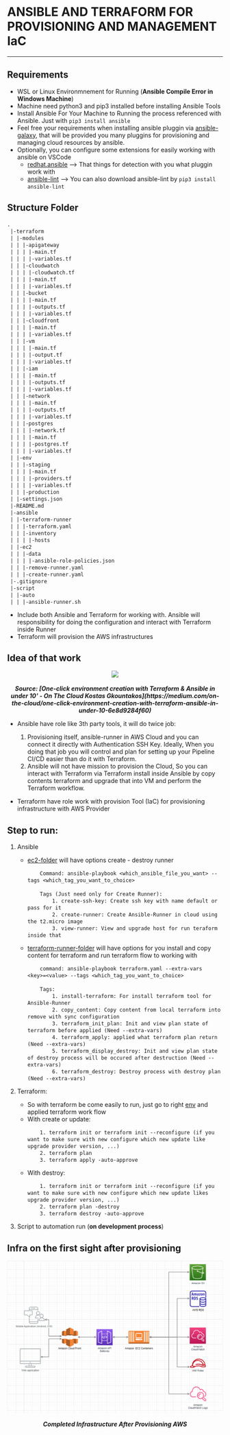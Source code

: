 # ANSIBLE AND TERRAFORM FOR PROVISIONING AND MANAGEMENT IaC
---
## Requirements
- WSL or Linux Environmnement for Running (**Ansible Compile Error in Windows Machine**)
- Machine need python3 and pip3 installed before installing Ansible Tools
- Install Ansible For Your Machine to Running the process referenced with Ansible. Just with `pip3 install ansible`
- Feel free your requirements when installing ansible pluggin via [ansible-galaxy](https://galaxy.ansible.com/), that will be provided you many pluggins for provisioning and managing cloud resources by ansible.
- Optionally, you can configure some extensions for easily working with ansible on VSCode
    - [redhat.ansible](https://marketplace.visualstudio.com/items?itemName=redhat.ansible) --> That things for detection with you what pluggin work with
    - [ansible-lint](https://github.com/ansible/ansible-lint) --> You can also download ansible-lint by `pip3 install ansible-lint`

## Structure Folder
```
.
 |-terraform
 | |-modules
 | | |-apigateway
 | | | |-main.tf
 | | | |-variables.tf
 | | |-cloudwatch
 | | | |-cloudwatch.tf
 | | | |-main.tf
 | | | |-variables.tf
 | | |-bucket
 | | | |-main.tf
 | | | |-outputs.tf
 | | | |-variables.tf
 | | |-cloudfront
 | | | |-main.tf
 | | | |-variables.tf
 | | |-vm
 | | | |-main.tf
 | | | |-output.tf
 | | | |-variables.tf
 | | |-iam
 | | | |-main.tf
 | | | |-outputs.tf
 | | | |-variables.tf
 | | |-network
 | | | |-main.tf
 | | | |-outputs.tf
 | | | |-variables.tf
 | | |-postgres
 | | | |-network.tf
 | | | |-main.tf
 | | | |-postgres.tf
 | | | |-variables.tf
 | |-env
 | | |-staging
 | | | |-main.tf
 | | | |-providers.tf
 | | | |-variables.tf
 | | |-production
 | |-settings.json
 |-README.md
 |-ansible
 | |-terraform-runner
 | | |-terraform.yaml
 | | |-inventory
 | | | |-hosts
 | |-ec2
 | | |-data
 | | | |-ansible-role-policies.json
 | | |-remove-runner.yaml
 | | |-create-runner.yaml
 |-.gitignore
 |-script
 | |-auto
 | | |-ansible-runner.sh
```
- Include both Ansible and Terraform for working with. Ansible will responsibility for doing the configuration and interact with Terraform inside Runner
- Terraform will provision the AWS infrastructures

## Idea of that work
<div align="center">
    <img src="https://miro.medium.com/v2/resize:fit:1092/1*x4TscxA6uaN3asAreNg6yw.png">
    <strong><em><p style="text-align: center;">Source: [One-click environment creation with Terraform & Ansible in under 10' - On The Cloud Kostas Gkountakos](https://medium.com/on-the-cloud/one-click-environment-creation-with-terraform-ansible-in-under-10-6e8d9284f60)</p></em></strong>
</div>

- Ansible have role like 3th party tools, it will do twice job:
    1. Provisioning itself, ansible-runner in AWS Cloud and you can connect it directly with Authentication SSH Key. Ideally, When you doing that job you will control and plan for setting up your Pipeline CI/CD easier than do it with Terraform.
    2. Ansible will not have mission to provision the Cloud, So you can interact with Terraform via Terraform install inside Ansible by copy contents terraform and upgrade that into VM and perform the Terraform workflow.

- Terraform have role work with provision Tool (IaC) for provisioning infrastructure with AWS Provider

## Step to run:
1. Ansible
    - [ec2-folder](./ansible/ec2/) will have options create - destroy runner
        ```
            Command: ansible-playbook <which_ansible_file_you_want> --tags <which_tag_you_want_to_choice>
            
            Tags (Just need only for Create Runner):
                1. create-ssh-key: Create ssh key with name default or pass for it
                2. create-runner: Create Ansible-Runner in cloud using the t2.micro image
                3. view-runner: View and upgrade host for run teraform inside that
        ``` 
    - [terraform-runner-folder](./ansible/terraform-runner/) will have options for you install and copy content for terraform and run terraform flow to working with
        ```
            command: ansible-playbook terraform.yaml --extra-vars <key>=<value> --tags <which_tag_you_want_to_choice>

            Tags:
                1. install-terraform: For install terraform tool for Ansible-Runner
                2. copy_content: Copy content from local terraform into remove with sync configuration
                3. terraform_init_plan: Init and view plan state of terraform before applied (Need --extra-vars)
                4. terraform_apply: applied what terraform plan return (Need --extra-vars)
                5. terraform_display_destroy: Init and view plan state of destroy process will be occured after destruction (Need --extra-vars)
                6. terraform_destroy: Destroy process with destroy plan (Need --extra-vars)
        ```

2. Terraform:
    - So with terraform be come easily to run, just go to right [env](./terraform/env/) and applied terraform work flow
    - With create or update:
        ```
            1. terraform init or terraform init --reconfigure (if you want to make sure with new configure which new update like upgrade provider version, ...)
            2. terraform plan
            3. terraform apply -auto-approve
        ```
    - With destroy:
        ```
            1. terraform init or terraform init --reconfigure (if you want to make sure with new configure which new update likes upgrade provider version, ...) 
            2. terraform plan -destroy
            3. terraform destroy -auto-approve
        ```
3. Script to automation run (**on development process**)

## Infra on the first sight after provisioning
<div align="center">
    <img src="./design/MicrosoftTeams-image.png">
    <strong><em><p style="text-align: center;">Completed Infrastructure After Provisioning AWS</p></em></strong>
</div>




